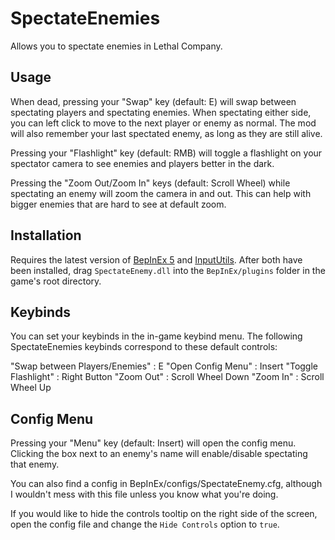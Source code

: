 # SpectateEnemies
 Allows you to spectate enemies in Lethal Company.

## Usage
When dead, pressing your "Swap" key (default: E) will swap between spectating players and spectating enemies. When spectating either side, you can left click to move to the next player or enemy as normal. The mod will also remember your last spectated enemy, as long as they are still alive.

Pressing your "Flashlight" key (default: RMB) will toggle a flashlight on your spectator camera to see enemies and players better in the dark.

Pressing the "Zoom Out/Zoom In" keys (default: Scroll Wheel) while spectating an enemy will zoom the camera in and out. This can help with bigger enemies that are hard to see at default zoom.

 ## Installation
Requires the latest version of [BepInEx 5](https://github.com/BepInEx/BepInEx) and [InputUtils](https://thunderstore.io/c/lethal-company/p/Rune580/LethalCompany_InputUtils/). After both have been installed, drag `SpectateEnemy.dll` into the `BepInEx/plugins` folder in the game's root directory.

## Keybinds
You can set your keybinds in the in-game keybind menu. The following SpectateEnemies keybinds correspond to these default controls:

"Swap between Players/Enemies" : E 
"Open Config Menu" : Insert 
"Toggle Flashlight" : Right Button 
"Zoom Out" : Scroll Wheel Down 
"Zoom In" : Scroll Wheel Up

## Config Menu
Pressing your "Menu" key (default: Insert) will open the config menu. Clicking the box next to an enemy's name will enable/disable spectating that enemy.

You can also find a config in BepInEx/configs/SpectateEnemy.cfg, although I wouldn't mess with this file unless you know what you're doing.

If you would like to hide the controls tooltip on the right side of the screen, open the config file and change the `Hide Controls` option to `true`.
